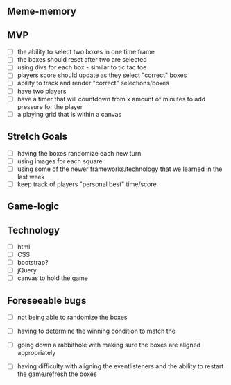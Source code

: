 ## Meme-memory 

## MVP 

- [ ] the ability to select two boxes in one time frame 
- [ ] the boxes should reset after two are selected 
- [ ] using divs for each box - similar to tic tac toe 
- [ ] players score should update as they select "correct" boxes
- [ ] ability to track and render "correct" selections/boxes
- [ ] have two players
- [ ] have a timer that will countdown from x amount of minutes to add pressure for the player
- [ ] a playing grid that is within a canvas

## Stretch Goals 

- [ ] having the boxes randomize each new turn 
- [ ] using images for each square 
- [ ] using some of the newer frameworks/technology that we learned in the last week
- [ ] keep track of players "personal best" time/score 

## Game-logic

## Technology

- [ ] html
- [ ] CSS
- [ ] bootstrap?
- [ ] jQuery
- [ ] canvas to hold the game 

## Foreseeable bugs 

- [ ] not being able to randomize the boxes
- [ ] having to determine the winning condition to match the 
- [ ] going down a rabbithole with making sure the boxes are aligned appropriately 
- [ ] having difficulty with aligning the eventlisteners and the ability to restart the game/refresh the boxes


